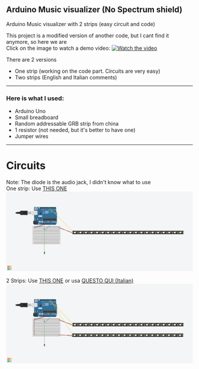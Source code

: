 <h2><b>Arduino Music visualizer (No Spectrum shield)</b></h2>

Arduino Music visualizer with 2 strips (easy circuit and code)

This project is a modified version of another code, but I cant find it anymore, so here we are
<br>Click on the image to watch a demo video:
[![Watch the video](https://i.imgur.com/WQarIHV.jpg)](https://youtu.be/jSymfb3HZiA)

There are 2 versions
<ul>
  <li>One strip (working on the code part. Circuits are very easy)</li>
  <li>Two strips (English and Italian comments)</li>
</ul><hr>
<h3>Here is what I used:</h3>
<ul>
  <li>Arduino Uno</li>
  <li>Small breadboard</li>
  <li>Random addressable GRB strip from china</li>
  <li>1 resistor (not needed, but it's better to have one)</li>
  <li>Jumper wires</li>  
</ul>
<hr>
<h1>Circuits</h1>
Note: The diode is the audio jack, I didn't know what to use <br>
One strip: Use <a href="https://github.com/AirPlayerYT/arduino_music_visualizer/blob/main/Sketch_led_mono.ino">THIS ONE</a>
<img src="https://github.com/AirPlayerYT/arduino_music_vis/blob/main/Mono.png">

2 Strips: Use <a href="https://github.com/AirPlayerYT/arduino_music_visualizer/blob/main/Arduino%20visualizer%20(English).ino">THIS ONE</a> or usa <a href="https://github.com/AirPlayerYT/arduino_music_visualizer/blob/main/Arduino%20visualizer%20(Italian).ino">QUESTO QUI (Italian)</a>
<img src="https://github.com/AirPlayerYT/arduino_music_vis/blob/main/Double.png">
